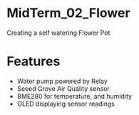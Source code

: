 # MidTerm_02_Flower
Creating a self watering Flower Pot

# Features 
* Water pump powered by Relay
* Seeed Grove Air Quality sensor
* BME280 for temperature, and humidity
* OLED displaying sensor readings
